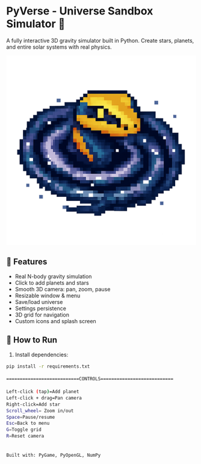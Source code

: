 # PyVerse - Universe Sandbox Simulator 🌌

A fully interactive 3D gravity simulator built in Python. Create stars, planets, and entire solar systems with real physics.

![PyVerse Screenshot](icon.png)

## 🔧 Features
- Real N-body gravity simulation
- Click to add planets and stars
- Smooth 3D camera: pan, zoom, pause
- Resizable window & menu
- Save/load universe
- Settings persistence
- 3D grid for navigation
- Custom icons and splash screen

## 🚀 How to Run

1. Install dependencies:
```bash
pip install -r requirements.txt

===========================CONTROLS===========================

Left-click (tap)=Add planet
Left-click + drag=Pan camera
Right-click=Add star
Scroll_wheel= Zoom in/out
Space=Pause/resume
Esc=Back to menu
G=Toggle grid
R=Reset camera


Built with: PyGame, PyOpenGL, NumPy
